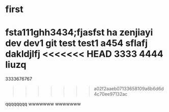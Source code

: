 # first
fsta111ghh3434;fjasfst
ha
zenjiayi
dev
dev1
git
test
test1
a454
sflafj
dakldjlfj
<<<<<<< HEAD
3333
4444
liuzq
=======
3333676767
>>>>>>> a02f2aaeb07133658109a6b6d6d4c70ee97132ac

qqqqqqqq
wwwwwww
wwwwwww
